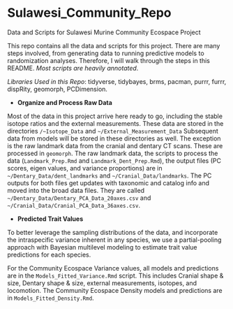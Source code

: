 # Sulawesi_Community_Repo
Data and Scripts for Sulawesi Murine Community Ecospace Project

This repo contains all the data and scripts for this project. There are many steps involved, from generating data to running predictive models to randomization analyses. Therefore, I will walk through the steps in this README. *Most scripts are heavily annotated*.

*Libraries Used in this Repo*: tidyverse, tidybayes, brms, pacman, purrr, furrr, dispRity, geomorph, PCDimension. 

 - **Organize and Process Raw Data**

Most of the data in this project arrive here ready to go, including the stable isotope ratios and the external measurements. These data are stored in the directories `/~Isotope_Data` and `~/External_Measurement_Data` Subsequent data from models will be stored in these directories as well. The exception is the raw landmark data from the cranial and dentary CT scans. These are processed in `geomorph`. The raw landmark data, the scripts to process the data (`Landmark_Prep.Rmd` and `Landmark_Dent_Prep.Rmd`), the output files (PC scores, eigen values, and variance proportions) are in `~/Dentary_Data/dent_landmarks` and `~/Cranial_Data/landmarks`. The PC outputs for both files get updates with taxonomic and catalog info and moved into the broad data files. They are called `~/Dentary_Data/Dentary_PCA_Data_20axes.csv` and `~/Cranial_Data/Cranial_PCA_Data_36axes.csv`.

 - **Predicted Trait Values**
 
 To better leverage the sampling distributions of the data, and incorporate the intraspecific variance inherent in any species, we use a partial-pooling approach with Bayesian multilevel modeling to estimate trait value predictions for each species. 
 
For the Community Ecospace Variance values, all models and predictions are in the `Models_Fitted_Variance.Rmd` script. This includes Cranial shape & size, Dentary shape & size, external measurements, isotopes, and locomotion. The Community Ecospace Density models and predictions are in `Models_Fitted_Density.Rmd`.

